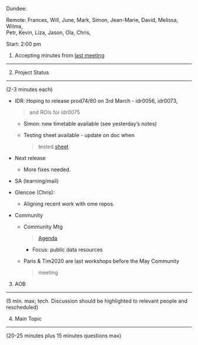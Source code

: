 Dundee:

Remote: Frances, Will, June, Mark, Simon, Jean-Marie, David, Melissa,
Wilma,  
Petr, Kevin, Liza, Jason, Ola, Chris,

Start: 2:00 pm

1. Accepting minutes from [<u>last meeting</u>](https://drive.google.com/open?id=1TndXeC3wQSZVEaB5ZGpEAaPRl1QAufSI)
-------------------------------------------------------------------------------------------------------------------

2. Project Status
-----------------

(2-3 minutes each)

-   IDR: Hoping to release prod74/80 on 3rd March - idr0056, idr0073,
    > and ROIs for idr0075

    -   Simon: new timetable available (see yesterday’s notes)

    -   Testing sheet available - update on doc when
        > tested.[<u>sheet</u>](https://docs.google.com/spreadsheets/d/1ITZ5WTDmNlWDxmtYLlCTzZKaXNsJM4yoEbQgbMm01rI/edit#gid=171898937)

-   Next release

    -   More fixes needed.

-   SA (learning/mail)

-   Glencoe (Chris):

    -   Aligning recent work with ome repos.

-   Community

    -   Community Mtg
        > [<u>Agenda</u>](https://docs.google.com/spreadsheets/d/1qbkkBvpSzv2adT4uNMcJmv12KPlp5I3yv0Hxl73O3Gw/edit#gid=0)

        -   Focus: public data resources

    -   Paris & Tim2020 are last workshops before the May Community
        > meeting

3. AOB
------

(5 min. max; tech. Discussion should be highlighted to relevant people
and rescheduled)

4. Main Topic
-------------

(20-25 minutes plus 15 minutes questions max)
